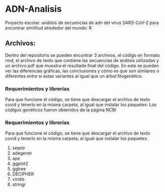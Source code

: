 # ADN-Analisis
Proyecto escolar: análisis de secuencias de adn del virus SARS-CoV-2 para encontrar similitud alrededor del mundo: R

## Archivos:

Dentro del repositorio se pueden encontrar 3 archivos, el código en formato rmd, el archivo de texto que contiene las secuencias de análisis utilizadas y un archivo pdf que muestra el resultado final del código. En este se pueden ver las diferencias gráficas, las conclusiones y cómo es que son similares o diferentes entre sí estas variantes al igual que un árbol filogenético. 

### Requerimientos y librerías
Para que funcione el código, se tiene que descargar el archivo de texto covid y tenerlo en la misma carpeta, al igual que instalar los paquetes:
Los códigos genéticos fueron obtenidos de la página NCBI
### Requerimientos y librerías
Para que funcione el código, se tiene que descargar el archivo de texto covid y tenerlo en la misma carpeta, al igual que instalar los paquetes:

 1. seqnir 
 2. adegenet
 3. ape
 4. ggplot2
 5. ggtree  
 6. DECIPHER
 7. viridis
 8. stringr


